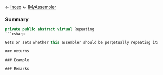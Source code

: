← [Index](Api-Index) ← [IMyAssembler](Sandbox.ModAPI.Ingame.IMyAssembler)

### Summary

```csharp
private public abstract virtual Repeating
```csharp

Gets or sets whether this assembler should be perpetually repeating its work queue.

### Returns

### Example

### Remarks

